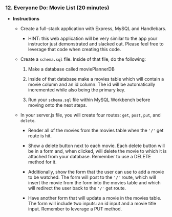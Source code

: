 ### 12. Everyone Do: Movie List (20 minutes)

  * **Instructions**

    * Create a full-stack application with Express, MySQL and Handlebars.

      * HINT: this web application will be very similar to the app your instructor just demonstrated and slacked out. Please feel free to leverage that code when creating this code.

    * Create a `schema.sql` file. Inside of that file, do the following:

      1. Make a database called moviePlannerDB

      2. Inside of that database make a movies table which will contain a movie column and an id column. The id will be automatically incremented while also being the primary key.

      3. Run your `schema.sql` file within MySQL Workbench before moving onto the next steps.

    * In your server.js file, you will create four routes: `get`, `post`, `put`, and `delete`.

      * Render all of the movies from the movies table when the `'/'` get route is hit.

      * Show a delete button next to each movie. Each delete button will be in a form and, when clicked, will delete the movie to which it is attached from your database. Remember to use a DELETE method for it.

      * Additionally, show the form that the user can use to add a movie to be watched. The form will post to the `'/'` route, which will insert the movie from the form into the movies table and which will redirect the user back to the `'/'` get route.

      * Have another form that will update a movie in the movies table. The form will include two inputs: an id input and a movie title input. Remember to leverage a PUT method.